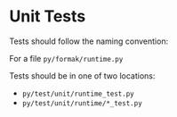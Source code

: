 # Unit Tests

Tests should follow the naming convention:

For a file `py/formak/runtime.py`

Tests should be in one of two locations:

- `py/test/unit/runtime_test.py`
- `py/test/unit/runtime/*_test.py`
